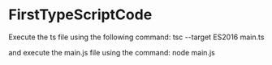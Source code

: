 # FirstTypeScriptCode

Execute the ts file using the following command:
tsc --target ES2016 main.ts

and execute the main.js file using the command:
node main.js
